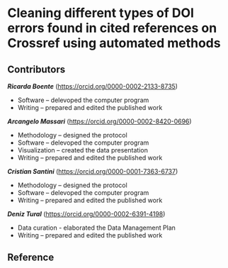 # Cleaning different types of DOI errors found in cited references on Crossref using automated methods

## Contributors

***Ricarda Boente*** (https://orcid.org/0000-0002-2133-8735)
- Software – delevoped the computer program  
- Writing – prepared and edited  the published work 

***Arcangelo Massari*** (https://orcid.org/0000-0002-8420-0696)
- Methodology – designed the protocol
- Software – delevoped the computer program
- Visualization – created the data presentation
- Writing – prepared and edited  the published work

***Cristian Santini*** (https://orcid.org/0000-0001-7363-6737)
- Methodology – designed the protocol
- Software – delevoped the computer program
- Writing – prepared and edited  the published work

***Deniz Tural*** (https://orcid.org/0000-0002-6391-4198)
- Data curation - elaborated the Data Management Plan
- Writing – prepared and edited  the published work

## Reference



